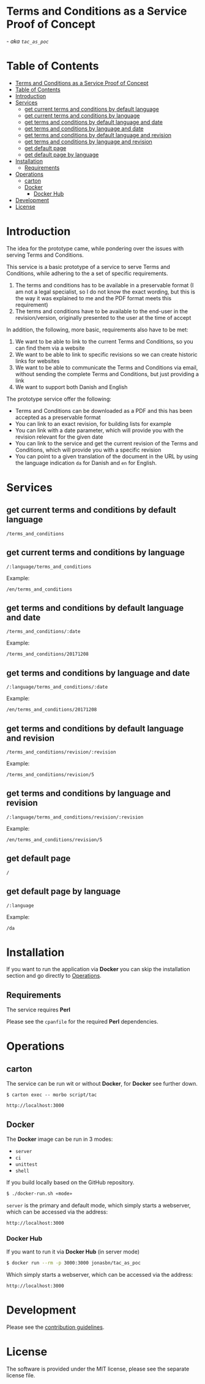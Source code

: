 # Terms and Conditions as a Service Proof of Concept
_- aka `tac_as_poc`_

# Table of Contents

<!-- MarkdownTOC -->

- [Terms and Conditions as a Service Proof of Concept](#terms-and-conditions-as-a-service-proof-of-concept)
- [Table of Contents](#table-of-contents)
- [Introduction](#introduction)
- [Services](#services)
  - [get current terms and conditions by default language](#get-current-terms-and-conditions-by-default-language)
  - [get current terms and conditions by language](#get-current-terms-and-conditions-by-language)
  - [get terms and conditions by default language and date](#get-terms-and-conditions-by-default-language-and-date)
  - [get terms and conditions by language and date](#get-terms-and-conditions-by-language-and-date)
  - [get terms and conditions by default language and revision](#get-terms-and-conditions-by-default-language-and-revision)
  - [get terms and conditions by language and revision](#get-terms-and-conditions-by-language-and-revision)
  - [get default page](#get-default-page)
  - [get default page by language](#get-default-page-by-language)
- [Installation](#installation)
  - [Requirements](#requirements)
- [Operations](#operations)
  - [carton](#carton)
  - [Docker](#docker)
    - [Docker Hub](#docker-hub)
- [Development](#development)
- [License](#license)

<!-- /MarkdownTOC -->

<a name="introduction"></a>
# Introduction

The idea for the prototype came, while pondering over the issues with serving Terms and Conditions.

This service is a basic prototype of a service to serve Terms and Conditions, while adhering to the a set of specific requirements.

1. The terms and conditions has to be available in a preservable format (I am not a legal specialist, so I do not know the exact wording, but this is the way it was explained to me and the PDF format meets this requirement)
2. The terms and conditions have to be available to the end-user in the revision/version, originally presented to the user at the time of accept

In addition, the following, more basic, requirements also have to be met:

1. We want to be able to link to the current Terms and Conditions, so you can find them via a website
2. We want to be able to link to specific revisions so we can create historic links for websites
3. We want to be able to communicate the Terms and Conditions via email, without sending the complete Terms and Conditions, but just providing a link
4. We want to support both Danish and English

The prototype service offer the following:

- Terms and Conditions can be downloaded as a PDF and this has been accepted as a preservable format
- You can link to an exact revision, for building lists for example
- You can link with a date parameter, which will provide you with the revision relevant for the given date
- You can link to the service and get the current revision of the Terms and Conditions, which will provide you with a specific revision
- You can point to a given translation of the document in the URL by using the language indication `da` for Danish and  `en` for English.

<a name="services"></a>
# Services

<a name="get-current-terms-and-conditions-by-default-language"></a>
## get current terms and conditions by default language

    /terms_and_conditions

<a name="get-current-terms-and-conditions-by-language"></a>
## get current terms and conditions by language

    /:language/terms_and_conditions

Example:

    /en/terms_and_conditions

<a name="get-terms-and-conditions-by-default-language-and-date"></a>
## get terms and conditions by default language and date

    /terms_and_conditions/:date

Example:

    /terms_and_conditions/20171208

<a name="get-terms-and-conditions-by-language-and-date"></a>
## get terms and conditions by language and date

    /:language/terms_and_conditions/:date

Example:

    /en/terms_and_conditions/20171208

<a name="get-terms-and-conditions-by-default-language-and-revision"></a>
## get terms and conditions by default language and revision

    /terms_and_conditions/revision/:revision

Example:

    /terms_and_conditions/revision/5

<a name="get-terms-and-conditions-by-language-and-revision"></a>
## get terms and conditions by language and revision

    /:language/terms_and_conditions/revision/:revision

Example:

    /en/terms_and_conditions/revision/5

<a name="get-default-page"></a>
## get default page

    /

<a name="get-default-page-by-language"></a>
## get default page by language

    /:language

Example:

    /da

<a name="installation"></a>
# Installation

If you want to run the application via **Docker** you can skip the installation section and go directly to [Operations](#operations).

<a name="requirements"></a>
## Requirements

The service requires **Perl**

Please see the `cpanfile` for the required **Perl** dependencies.

<a name="operations"></a>
# Operations

<a name="carton"></a>
## carton

The service can be run wit or without **Docker**, for **Docker** see further down.

```shell
$ carton exec -- morbo script/tac
```

```text
http://localhost:3000
```

<a name="docker"></a>
## Docker

The **Docker** image can be run in 3 modes:

- `server`
- `ci`
- `unittest`
- `shell`

If you build locally based on the GitHub repository.

```bash
$ ./docker-run.sh «mode»
```

`server` is the primary and default mode, which simply starts a webserver, which can be accessed via the address:

```text
http://localhost:3000
```

### Docker Hub

If you want to run it via **Docker Hub** (in server mode)

```bash
$ docker run --rm -p 3000:3000 jonasbn/tac_as_poc
```

Which simply starts a webserver, which can be accessed via the address:

```text
http://localhost:3000
```

<a name="development"></a>
# Development

Please see the [contribution guidelines](CONTRIBUTING.md).

<a name="license"></a>
# License

The software is provided under the MIT license, please see the separate license file.

